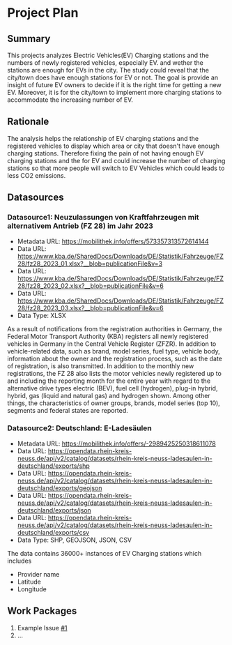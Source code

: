 # Project Plan

## Summary

This projects analyzes Electric Vehicles(EV) Charging stations and the numbers of newly registered vehicles, especially EV. and wether the stations are enough for EVs in the city. The study could reveal that the city/town does have enough stations for EV or not. The goal is provide an insight of future EV owners to decide if it is the right time for getting a new EV. Moreover, it is for the city/town to implement more charging stations to accommodate the increasing number of EV.

## Rationale

The analysis helps the relationship of EV charging stations and the registered vehicles to display which area or city that doesn't have enough charging stations. Therefore fixing the pain of not having enough EV charging stations and the for EV and could increase the number of charging stations so that more people will switch to EV Vehicles which could leads to less CO2 emissions.

## Datasources

<!-- Describe each datasources you plan to use in a section. Use the prefic "DatasourceX" where X is the id of the datasource. -->

### Datasource1: Neuzulassungen von Kraftfahrzeugen mit alternativem Antrieb (FZ 28) im Jahr 2023
* Metadata URL: https://mobilithek.info/offers/573357313572614144
* Data URL: https://www.kba.de/SharedDocs/Downloads/DE/Statistik/Fahrzeuge/FZ28/fz28_2023_01.xlsx?__blob=publicationFile&v=3
* Data URL: https://www.kba.de/SharedDocs/Downloads/DE/Statistik/Fahrzeuge/FZ28/fz28_2023_02.xlsx?__blob=publicationFile&v=6
* Data URL: https://www.kba.de/SharedDocs/Downloads/DE/Statistik/Fahrzeuge/FZ28/fz28_2023_03.xlsx?__blob=publicationFile&v=6
* Data Type: XLSX

As a result of notifications from the registration authorities in Germany, the Federal Motor Transport Authority (KBA) registers all newly registered vehicles in Germany in the Central Vehicle Register (ZFZR). In addition to vehicle-related data, such as brand, model series, fuel type, vehicle body, information about the owner and the registration process, such as the date of registration, is also transmitted. In addition to the monthly new registrations, the FZ 28 also lists the motor vehicles newly registered up to and including the reporting month for the entire year with regard to the alternative drive types electric (BEV), fuel cell (hydrogen), plug-in hybrid, hybrid, gas (liquid and natural gas) and hydrogen shown. Among other things, the characteristics of owner groups, brands, model series (top 10), segments and federal states are reported.


### Datasource2: Deutschland: E-Ladesäulen
* Metadata URL: https://mobilithek.info/offers/-2989425250318611078
* Data URL: https://opendata.rhein-kreis-neuss.de/api/v2/catalog/datasets/rhein-kreis-neuss-ladesaulen-in-deutschland/exports/shp
* Data URL: https://opendata.rhein-kreis-neuss.de/api/v2/catalog/datasets/rhein-kreis-neuss-ladesaulen-in-deutschland/exports/geojson
* Data URL: https://opendata.rhein-kreis-neuss.de/api/v2/catalog/datasets/rhein-kreis-neuss-ladesaulen-in-deutschland/exports/json
* Data URL: https://opendata.rhein-kreis-neuss.de/api/v2/catalog/datasets/rhein-kreis-neuss-ladesaulen-in-deutschland/exports/csv
* Data Type: SHP, GEOJSON, JSON, CSV

The data contains 36000+ instances of EV Charging stations which includes
- Provider name
- Latitude
- Longitude

## Work Packages

<!-- List of work packages ordered sequentially, each pointing to an issue with more details. -->

1. Example Issue [#1][i1]
2. ...

[i1]: https://github.com/jvalue/2023-amse-template/issues/1
